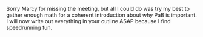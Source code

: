 Sorry Marcy for missing the meeting, but all I could do was try my best to gather enough math for a coherent introduction about why PaB is important. I will now write out everything in your outline ASAP because I find speedrunning fun.
